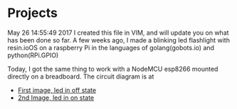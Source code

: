 # Projects
May 26 14:55:49 2017
I created this file in VIM, and will update you on what has been done so far.
A few weeks ago, I made a blinking led flashlight with resin.ioOS on a raspberry Pi in the languages of golang(gobots.io) and python(RPi.GPIO)

Today, I got the same thing to work with a NodeMCU esp8266 mounted directly on a breadboard. The circuit diagram is at 

* [First image, led in off state](https://github.com/liamnaddell/schoolwork/blob/master/HighSchool/DSCF0633.JPG)
* [2nd Image, led in on state](https://github.com/liamnaddell/schoolwork/blob/master/HighSchool/DSCF0634.JPG)
